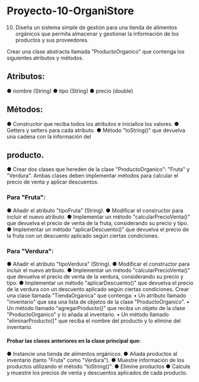 # Proyecto-10-OrganiStore
10. Diseña un sistema simple de gestión para una tienda de alimentos orgánicos que permita almacenar y gestionar la información de los productos y sus proveedores.

Crear una clase abstracta llamada "ProductoOrganico" que contenga los siguientes atributos y métodos.

## Atributos:
● nombre (String)
● tipo (String)
● precio (double)

## Métodos:
● Constructor que reciba todos los atributos e inicialice los valores.
● Getters y setters para cada atributo.
● Método "toString()" que devuelva una cadena con la información del

## producto.
● Crear dos clases que hereden de la clase "ProductoOrganico": "Fruta" y
"Verdura". Ambas clases deben implementar métodos para calcular el precio de venta y aplicar descuentos.

### Para "Fruta":
● Añadir el atributo "tipoFruta" (String).
● Modificar el constructor para incluir el nuevo atributo.
● Implementar un método "calcularPrecioVenta()" que devuelva el precio de venta de la fruta, considerando su precio y tipo.
● Implementar un método "aplicarDescuento()" que devuelva el precio de la fruta con un descuento aplicado según ciertas condiciones.

### Para "Verdura":
● Añadir el atributo "tipoVerdura" (String).
● Modificar el constructor para incluir el nuevo atributo.
● Implementar un método "calcularPrecioVenta()" que devuelva el precio de venta de la verdura, considerando su precio y tipo.
● Implementar un método "aplicarDescuento()" que devuelva el precio de la verdura con un descuento aplicado según ciertas condiciones. Crear una clase llamada "TiendaOrganica" que contenga:
• Un atributo llamado "inventario" que sea una lista de objetos de la clase "ProductoOrganico".
• Un método llamado "agregarProducto()" que reciba un objeto de la clase "ProductoOrganico" y lo añada al inventario.
• Un método llamado "eliminarProducto()" que reciba el nombre del producto y lo elimine del inventario.

#### Probar las clases anteriores en la clase principal que:
● Instancie una tienda de alimentos orgánicos.
● Añada productos al inventario (tanto "Fruta" como "Verdura").
● Muestre información de los productos utilizando el método "toString()".
● Elimine productos
● Calcule y muestre los precios de venta y descuentos aplicados de cada
producto.
